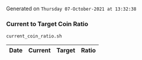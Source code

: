 Generated on `Thursday 07-October-2021 at 13:32:38`

### Current to Target Coin Ratio
`current_coin_ratio.sh`

Date|Current|Target|Ratio
---|---|---|---
